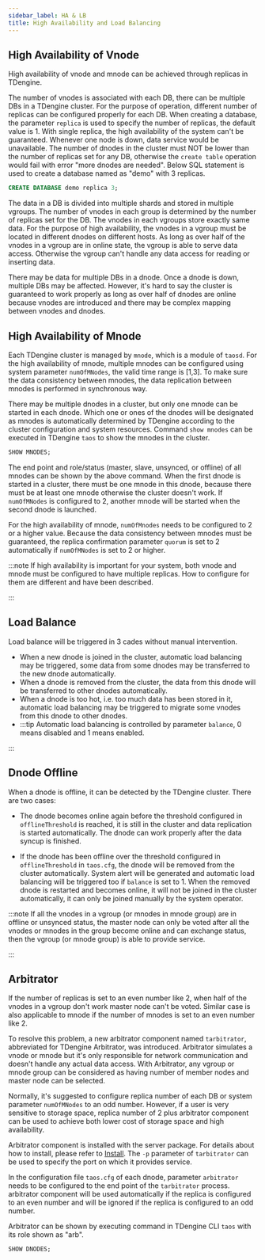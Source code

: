 ```yaml
---
sidebar_label: HA & LB
title: High Availability and Load Balancing
---
```


## High Availability of Vnode

High availability of vnode and mnode can be achieved through replicas in TDengine.

The number of vnodes is associated with each DB, there can be multiple DBs in a TDengine cluster. For the purpose of operation, different number of replicas can be configured properly for each DB. When creating a database, the parameter `replica` is used to specify the number of replicas, the default value is 1. With single replica, the high availability of the system can't be guaranteed. Whenever one node is down, data service would be unavailable. The number of dnodes in the cluster must NOT be lower than the number of replicas set for any DB, otherwise the `create table` operation would fail with error "more dnodes are needed". Below SQL statement is used to create a database named as "demo" with 3 replicas.

```sql
CREATE DATABASE demo replica 3;
```

The data in a DB is divided into multiple shards and stored in multiple vgroups. The number of vnodes in each group is determined by the number of replicas set for the DB. The vnodes in each vgroups store exactly same data. For the purpose of high availability, the vnodes in a vgroup must be located in different dnodes on different hosts. As long as over half of the vnodes in a vgroup are in online state, the vgroup is able to serve data access. Otherwise the vgroup can't handle any data access for reading or inserting data.

There may be data for multiple DBs in a dnode. Once a dnode is down, multiple DBs may be affected. However, it's hard to say the cluster is guaranteed to work properly as long as over half of dnodes are online because vnodes are introduced and there may be complex mapping between vnodes and dnodes.

## High Availability of Mnode

Each TDengine cluster is managed by `mnode`, which is a module of `taosd`. For the high availability of mnode, multiple mnodes can be configured using system parameter `numOfMNodes`, the valid time range is [1,3]. To make sure the data consistency between mnodes, the data replication between mnodes is performed in synchronous way.

There may be multiple dnodes in a cluster, but only one mnode can be started in each dnode. Which one or ones of the dnodes will be designated as mnodes is automatically determined by TDengine according to the cluster configuration and system resources. Command `show mnodes` can be executed in TDengine `taos` to show the mnodes in the cluster.

```sql
SHOW MNODES;
```

The end point and role/status (master, slave, unsynced, or offline) of all mnodes can be shown by the above command. When the first dnode is started in a cluster, there must be one mnode in this dnode, because there must be at least one mnode otherwise the cluster doesn't work. If `numOfMNodes` is configured to 2, another mnode will be started when the second dnode is launched.

For the high availability of mnode, `numOfMnodes` needs to be configured to 2 or a higher value. Because the data consistency between mnodes must be guaranteed, the replica confirmation parameter `quorum` is set to 2 automatically if `numOfMNodes` is set to 2 or higher.

:::note
If high availability is important for your system, both vnode and mnode must be configured to have multiple replicas. How to configure for them are different and have been described.

:::

## Load Balance

Load balance will be triggered in 3 cades without manual intervention.

- When a new dnode is joined in the cluster, automatic load balancing may be triggered, some data from some dnodes may be transferred to the new dnode automatically.
- When a dnode is removed from the cluster, the data from this dnode will be transferred to other dnodes automatically.
- When a dnode is too hot, i.e. too much data has been stored in it, automatic load balancing may be triggered to migrate some vnodes from this dnode to other dnodes.
- :::tip
  Automatic load balancing is controlled by parameter `balance`, 0 means disabled and 1 means enabled.

:::

## Dnode Offline

When a dnode is offline, it can be detected by the TDengine cluster. There are two cases:

- The dnode becomes online again before the threshold configured in `offlineThreshold` is reached, it is still in the cluster and data replication is started automatically. The dnode can work properly after the data syncup is finished.

- If the dnode has been offline over the threshold configured in `offlineThreshold` in `taos.cfg`, the dnode will be removed from the cluster automatically. System alert will be generated and automatic load balancing will be triggered too if `balance` is set to 1. When the removed dnode is restarted and becomes online, it will not be joined in the cluster automatically, it can only be joined manually by the system operator.

:::note
If all the vnodes in a vgroup (or mnodes in mnode group) are in offline or unsynced status, the master node can only be voted after all the vnodes or mnodes in the group become online and can exchange status, then the vgroup (or mnode group) is able to provide service.

:::

## Arbitrator

If the number of replicas is set to an even number like 2, when half of the vnodes in a vgroup don't work master node can't be voted. Similar case is also applicable to mnode if the number of mnodes is set to an even number like 2.

To resolve this problem, a new arbitrator component named `tarbitrator`, abbreviated for TDengine Arbitrator, was introduced. Arbitrator simulates a vnode or mnode but it's only responsible for network communication and doesn't handle any actual data access. With Arbitrator, any vgroup or mnode group can be considered as having number of member nodes and master node can be selected.

Normally, it's suggested to configure replica number of each DB or system parameter `numOfMNodes` to an odd number. However, if a user is very sensitive to storage space, replica number of 2 plus arbitrator component can be used to achieve both lower cost of storage space and high availability.

Arbitrator component is installed with the server package. For details about how to install, please refer to [Install](/operation/pkg-install). The `-p` parameter of `tarbitrator` can be used to specify the port on which it provides service.

In the configuration file `taos.cfg` of each dnode, parameter `arbitrator` needs to be configured to the end point of the `tarbitrator` process. arbitrator component will be used automatically if the replica is configured to an even number and will be ignored if the replica is configured to an odd number.

Arbitrator can be shown by executing command in TDengine CLI `taos` with its role shown as "arb".

```sql
SHOW DNODES;
```
